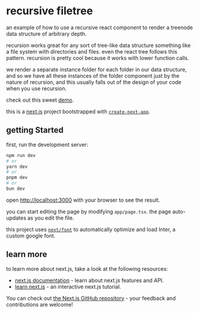 # recursive filetree
an example of how to use a recursive react component to render a treenode data structure of arbitrary depth.

recursion works great for any sort of tree-like data structure something like a file system with directories and files. even the react tree follows this pattern. recursion is pretty cool because it works with lower function calls.

we render a separate instance folder for each folder in our data structure, and so we have all these instances of the folder component just by the nature of recursion, and this usually falls out of the design of your code when you use recursion.

check out this sweet <a href="https://recursive-filetree.vercel.app/">demo</a>.


this is a [next.js](https://nextjs.org/) project bootstrapped with [`create-next-app`](https://github.com/vercel/next.js/tree/canary/packages/create-next-app).

## getting Started

first, run the development server:

```bash
npm run dev
# or
yarn dev
# or
pnpm dev
# or
bun dev
```

open [http://localhost:3000](http://localhost:3000) with your browser to see the result.

you can start editing the page by modifying `app/page.tsx`. the page auto-updates as you edit the file.

this project uses [`next/font`](https://nextjs.org/docs/basic-features/font-optimization) to automatically optimize and load Inter, a custom google font.

## learn more

to learn more about next.js, take a look at the following resources:

- [next.js documentation](https://nextjs.org/docs) - learn about next.js features and API.
- [learn next.js](https://nextjs.org/learn) - an interactive next.js tutorial.

You can check out [the Next.js GitHub repository](https://github.com/vercel/next.js/) - your feedback and contributions are welcome!
